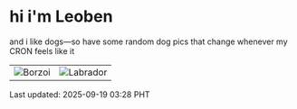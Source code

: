 # hi i'm Leoben

and i like dogs—so have some random dog pics that change whenever my CRON feels like it

|  |  |
|--------|----------|
| ![Borzoi](https://random-dog-vercel.vercel.app/api/random-borzoi?v=1758223706) | ![Labrador](https://random-dog-vercel.vercel.app/api/random-labrador?v=1758223706) |

Last updated: 2025-09-19 03:28 PHT
